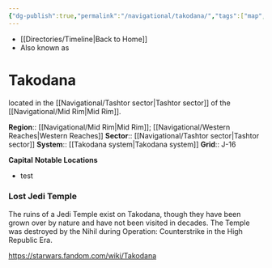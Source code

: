 ```yaml
---
{"dg-publish":true,"permalink":"/navigational/takodana/","tags":["map","planet","midrim","western","tashtor","unfinished"]}
---
```


- [[Directories/Timeline\|Back to Home]]
- Also known as 

# Takodana

located in the [[Navigational/Tashtor sector\|Tashtor sector]] of the [[Navigational/Mid Rim\|Mid Rim]].

**Region**::  [[Navigational/Mid Rim\|Mid Rim]]; [[Navigational/Western Reaches\|Western Reaches]]
**Sector**::  [[Navigational/Tashtor sector\|Tashtor sector]]
**System**::  [[Takodana system\|Takodana system]]
**Grid**::  J-16

**Capital**
**Notable Locations**
- test

### Lost Jedi Temple
The ruins of a Jedi Temple exist on Takodana, though they have been grown over by nature and have not been visited in decades. The Temple was destroyed by the Nihil during Operation: Counterstrike in the High Republic Era. 

https://starwars.fandom.com/wiki/Takodana